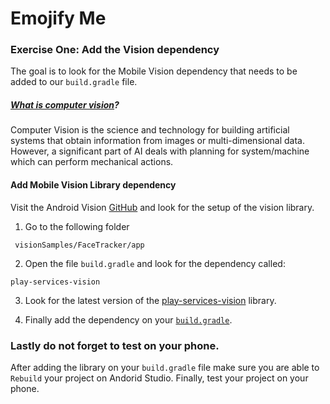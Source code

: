 # Emojify Me

### Exercise One: Add the Vision dependency

The goal is to look for the Mobile Vision dependency that needs to be
added to our `build.gradle` file.

##### [What is computer vision](https://www.youtube.com/watch?v=_99V1rUNFa4&feature=emb_logo)?
Computer Vision is the science and technology for building artificial
systems that obtain information from images or multi-dimensional data.
However, a significant part of AI deals with planning for system/machine
which can perform mechanical actions.

#### Add Mobile Vision Library dependency
Visit the Android Vision [GitHub](https://github.com/googlesamples/android-vision)
and look for the setup of the vision library.

1. Go to the following folder

```
 visionSamples/FaceTracker/app
```

2. Open the file `build.gradle` and look for the dependency called:

```
play-services-vision
```

3. Look for the latest version of the
[play-services-vision](https://mvnrepository.com/artifact/com.google.android.gms/play-services-vision)
library.

4. Finally add the dependency on your
[`build.gradle`](https://github.com/encomp/codenext_emojify/blob/02-branch/app/build.gradle#L39).

### Lastly do not forget to test on your phone.
After adding the library on your `build.gradle` file make sure you are
able to `Rebuild` your project on Andorid Studio. Finally, test your
project on your phone.